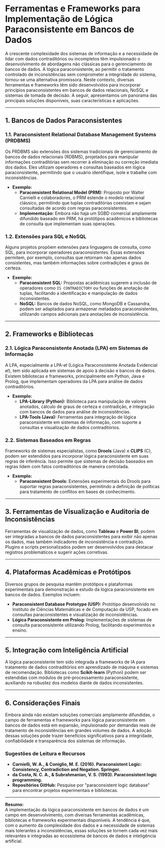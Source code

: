 # Ferramentas e Frameworks para Implementação de Lógica Paraconsistente em Bancos de Dados

A crescente complexidade dos sistemas de informação e a necessidade de lidar com dados contraditórios ou incompletos têm impulsionado o desenvolvimento de abordagens não clássicas para o gerenciamento de bancos de dados. A lógica paraconsistente, ao permitir o tratamento controlado de inconsistências sem comprometer a integridade do sistema, tornou-se uma alternativa promissora. Neste contexto, diversas ferramentas e frameworks têm sido desenvolvidos para incorporar princípios paraconsistentes em bancos de dados relacionais, NoSQL e sistemas de tomada de decisão. A seguir, apresentamos um panorama das principais soluções disponíveis, suas características e aplicações.

___

## 1. Bancos de Dados Paraconsistentes

### 1.1. **Paraconsistent Relational Database Management Systems (PRDBMS)**

Os PRDBMS são extensões dos sistemas tradicionais de gerenciamento de bancos de dados relacionais (RDBMS), projetados para manipular informações contraditórias sem recorrer à eliminação ou correção imediata dos dados. Eles utilizam operadores e consultas baseados em lógica paraconsistente, permitindo que o usuário identifique, isole e trabalhe com inconsistências.

- **Exemplo:**  
  - **Paraconsistent Relational Model (PRM):** Proposto por Walter Carnielli e colaboradores, o PRM estende o modelo relacional clássico, permitindo que tuplas contraditórias coexistam e sejam consultadas de acordo com regras paraconsistentes.
  - **Implementação:** Embora não haja um SGBD comercial amplamente difundido baseado em PRM, há protótipos acadêmicos e bibliotecas de consulta que implementam suas operações.

### 1.2. **Extensões para SQL e NoSQL**

Alguns projetos propõem extensões para linguagens de consulta, como SQL, para incorporar operadores paraconsistentes. Essas extensões permitem, por exemplo, consultas que retornam não apenas dados consistentes, mas também informações sobre contradições e graus de certeza.

- **Exemplo:**  
  - **Paraconsistent SQL:** Propostas acadêmicas sugerem a inclusão de operadores como `IS CONTRADICTORY` ou funções de anotação de tuplas, facilitando a identificação e manipulação de dados inconsistentes.
  - **NoSQL:** Bancos de dados NoSQL, como MongoDB e Cassandra, podem ser adaptados para armazenar metadados paraconsistentes, utilizando campos adicionais para anotações de inconsistência.

___

## 2. Frameworks e Bibliotecas

### 2.1. **Lógica Paraconsistente Anotada (LPA) em Sistemas de Informação**

A LPA, especialmente a LPA-𝑒𝑡 (Lógica Paraconsistente Anotada Evidencial 𝑒𝑡), tem sido aplicada em sistemas de apoio à decisão e bancos de dados. Existem bibliotecas e frameworks, principalmente em Python, Java e Prolog, que implementam operadores da LPA para análise de dados contraditórios.

- **Exemplo:**  
  - **LPA-Library (Python):** Biblioteca para manipulação de valores anotados, cálculo de graus de certeza e contradição, e integração com bancos de dados para análise de inconsistências.
  - **LPA-Tools (Java):** Ferramentas para integração de lógica paraconsistente em sistemas de informação, com suporte a consultas e visualização de dados contraditórios.

### 2.2. **Sistemas Baseados em Regras**

Frameworks de sistemas especialistas, como **Drools** (Java) e **CLIPS** (C), podem ser estendidos para incorporar lógica paraconsistente em suas regras de inferência. Isso permite que sistemas de decisão baseados em regras lidem com fatos contraditórios de maneira controlada.

- **Exemplo:**  
  - **Paraconsistent Drools:** Extensões experimentais do Drools para suportar regras paraconsistentes, permitindo a definição de políticas para tratamento de conflitos em bases de conhecimento.

___

## 3. Ferramentas de Visualização e Auditoria de Inconsistências

Ferramentas de visualização de dados, como **Tableau** e **Power BI**, podem ser integradas a bancos de dados paraconsistentes para exibir não apenas os dados, mas também indicadores de inconsistência e contradição. Plugins e scripts personalizados podem ser desenvolvidos para destacar registros problemáticos e sugerir ações corretivas.

___

## 4. Plataformas Acadêmicas e Protótipos

Diversos grupos de pesquisa mantêm protótipos e plataformas experimentais para demonstração e estudo da lógica paraconsistente em bancos de dados. Exemplos incluem:

- **Paraconsistent Database Prototype (USP):** Protótipo desenvolvido no Instituto de Ciências Matemáticas e de Computação da USP, focado em consultas paraconsistentes e visualização de inconsistências.
- **Lógica Paraconsistente em Prolog:** Implementações de sistemas de consulta paraconsistente utilizando Prolog, facilitando experimentos e ensino.

___

## 5. Integração com Inteligência Artificial

A lógica paraconsistente tem sido integrada a frameworks de IA para tratamento de dados contraditórios em aprendizado de máquina e sistemas de recomendação. Bibliotecas como **Scikit-learn** (Python) podem ser estendidas com módulos de pré-processamento paraconsistente, auxiliando na robustez dos modelos diante de dados inconsistentes.

___

## 6. Considerações Finais

Embora ainda não existam soluções comerciais amplamente difundidas, o campo de ferramentas e frameworks para lógica paraconsistente em bancos de dados está em expansão, impulsionado por demandas reais de tratamento de inconsistências em grandes volumes de dados. A adoção dessas soluções pode trazer benefícios significativos para a integridade, confiabilidade e transparência dos sistemas de informação.

### **Sugestões de Leitura e Recursos**

- **Carnielli, W. A., & Coniglio, M. E. (2016). Paraconsistent Logic: Consistency, Contradiction and Negation. Springer.**
- **da Costa, N. C. A., & Subrahmanian, V. S. (1993). Paraconsistent logic programming.**
- **Repositórios GitHub:** Pesquise por "paraconsistent logic database" para encontrar projetos experimentais e bibliotecas.

___

**Resumo:**  
A implementação da lógica paraconsistente em bancos de dados é um campo em desenvolvimento, com diversas ferramentas acadêmicas, bibliotecas e frameworks experimentais disponíveis. A tendência é que, com o aumento da complexidade dos dados e a necessidade de sistemas mais tolerantes a inconsistências, essas soluções se tornem cada vez mais relevantes e integradas ao ecossistema de bancos de dados e inteligência artificial.